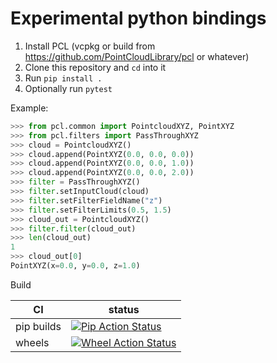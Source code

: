 # Experimental python bindings

1. Install PCL (vcpkg or build from https://github.com/PointCloudLibrary/pcl or whatever)
2. Clone this repository and `cd` into it
3. Run `pip install .`
4. Optionally run `pytest`

Example:

```python
>>> from pcl.common import PointcloudXYZ, PointXYZ
>>> from pcl.filters import PassThroughXYZ
>>> cloud = PointcloudXYZ()
>>> cloud.append(PointXYZ(0.0, 0.0, 0.0))
>>> cloud.append(PointXYZ(0.0, 0.0, 1.0))
>>> cloud.append(PointXYZ(0.0, 0.0, 2.0))
>>> filter = PassThroughXYZ()
>>> filter.setInputCloud(cloud)
>>> filter.setFilterFieldName("z")
>>> filter.setFilterLimits(0.5, 1.5)
>>> cloud_out = PointcloudXYZ()
>>> filter.filter(cloud_out)
>>> len(cloud_out)
1
>>> cloud_out[0]
PointXYZ(x=0.0, y=0.0, z=1.0)
```

Build

|      CI              | status |
|----------------------|--------|
| pip builds           | [![Pip Action Status][actions-pip-badge]][actions-pip-link] |
| wheels               | [![Wheel Action Status][actions-wheels-badge]][actions-wheels-link] |

[actions-pip-link]:        https://github.com/mvieth/pcl-python-bindings/actions?query=workflow%3APip
[actions-pip-badge]:       https://github.com/mvieth/pcl-python-bindings/workflows/Pip/badge.svg
[actions-wheels-link]:     https://github.com/mvieth/pcl-python-bindings/actions?query=workflow%3AWheels
[actions-wheels-badge]:    https://github.com/mvieth/pcl-python-bindings/workflows/Wheels/badge.svg

